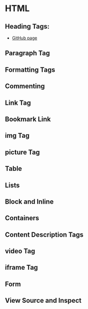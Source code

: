 # HTML

## Heading Tags:

- [GitHub page](/Learn_HTML/index.html)

## Paragraph Tag

## Formatting Tags

## Commenting

## Link Tag

## Bookmark Link

## img Tag

## picture Tag

## Table

## Lists

## Block and Inline

## Containers

## Content Description Tags

## video Tag

## iframe Tag

## Form

## View Source and Inspect
